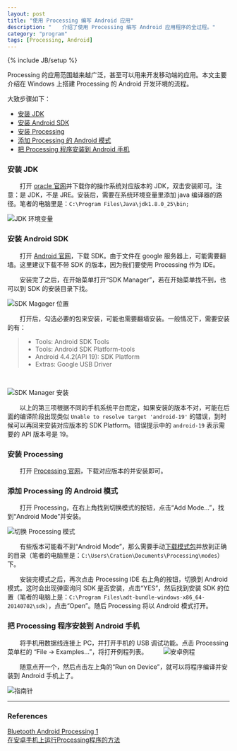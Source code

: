 ```yaml
---
layout: post
title: "使用 Processing 编写 Android 应用"
description: "　　介绍了使用 Processing 编写 Android 应用程序的全过程。"
category: "program"
tags: [Processing, Android]
---
```

{% include JB/setup %}

Processing 的应用范围越来越广泛，甚至可以用来开发移动端的应用。本文主要介绍在 Windows 上搭建 Processing 的 Android 开发环境的流程。

大致步骤如下：

* [安装 JDK](#安装JDK)
* [安装 Android SDK](#安装Android_SDK)
* [安装 Processing](#安装Processing)
* [添加 Processing 的 Android 模式](#添加Processing的Android模式)
* [把 Processing 程序安装到 Android 手机](#把Processing程序安装到Android手机)


### 安装 JDK<a name="安装JDK"/>

　　打开 [oracle 官网](http://www.oracle.com/technetwork/java/javase/downloads/jdk8-downloads-2133151.html)并下载你的操作系统对应版本的 JDK，双击安装即可。注意：是 JDK，不是 JRE。安装后，需要在系统环境变量里添加 java 编译器的路径。笔者的电脑里是：`C:\Program Files\Java\jdk1.8.0_25\bin;`

![JDK 环境变量]({{site.img_path}}/environment_variables_jdk.png)

### 安装 Android SDK<a name="安装Android_SDK"/>

　　打开 [Android 官网](http://developer.android.com/sdk/index.html#Other)，下载 SDK。由于文件在 google 服务器上，可能需要翻墙。这里建议下载不带 SDK 的版本，因为我们要使用 Processing 作为 IDE。

　　安装完了之后，在开始菜单打开“SDK Manager”，若在开始菜单找不到，也可以到 SDK 的安装目录下找。

![SDK Magager 位置]({{site.img_path}}/sdk_manager.png)

　　打开后，勾选必要的包来安装，可能也需要翻墙安装。一般情况下，需要安装的有：

> * Tools: Android SDK Tools
> * Tools: Android SDK Platform-tools
> * Android 4.4.2(API 19): SDK Platform
> * Extras: Google USB Driver

<br>

![SDK Manager 安装]({{site.img_path}}/sdk_manager_install.png)

　　以上的第三项根据不同的手机系统平台而定，如果安装的版本不对，可能在后面的编译阶段出现类似 `Unable to resolve target 'android-19'` 的错误，到时候可以再回来安装对应版本的 SDK Platform。错误提示中的 `android-19` 表示需要的 API 版本号是 19。

### 安装 Processing<a name="安装Processing"/>

　　打开 [Processing 官网](https://processing.org/download/?processing)，下载对应版本的并安装即可。

### 添加 Processing 的 Android 模式<a name="添加Processing的Android模式"/>

　　打开 Processing，在右上角找到切换模式的按钮，点击“Add Mode...”，找到“Android Mode”并安装。

![切换 Processing 模式]({{site.img_path}}/processing_mode.png)

　　有些版本可能看不到“Android Mode”，那么需要手动[下载模式包](({{site.resource_path}}/AndroidMode.zip))并放到正确的目录（笔者的电脑里是：`C:\Users\Cration\Documents\Processing\modes`）下。

　　安装完模式之后，再次点击 Processing IDE 右上角的按钮，切换到 Android 模式。这时会出现弹窗询问 SDK 是否安装，点击“YES”，然后找到安装 SDK 的位置（笔者的电脑上是：`C:\Program Files\adt-bundle-windows-x86_64-20140702\sdk`），点击“Open”。随后 Processing 将以 Android 模式打开。

### 把 Processing 程序安装到 Android 手机<a name="把Processing程序安装到Android手机"/>

　　将手机用数据线连接上 PC，并打开手机的 USB 调试功能。点击 Processing 菜单栏的 “File -> Examples...”，将打开例程列表。
　　
![安卓例程]({{site.img_path}}/processing_android_examples.png)

　　随意点开一个，然后点击左上角的“Run on Device”，就可以将程序编译并安装到 Android 手机上了。

![指南针]({{site.img_path}}/compass.gif)


-----------------------------------------------------------------

### References

[Bluetooth Android Processing 1](http://arduinobasics.blogspot.com/2013/03/arduino-basics-bluetooth-android.html)  
[在安卓手机上运行Processing程序的方法](http://www.eefocus.com/zhang700309/blog/14-12/307377_88e74.html)  

